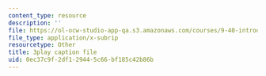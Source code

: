 ```yaml
---
content_type: resource
description: ''
file: https://ol-ocw-studio-app-qa.s3.amazonaws.com/courses/9-40-introduction-to-neural-computation-spring-2018/0ec37c9f2df129445c66bf185c42b86b_Yjeexoq_WAI.srt
file_type: application/x-subrip
resourcetype: Other
title: 3play caption file
uid: 0ec37c9f-2df1-2944-5c66-bf185c42b86b
---
```

